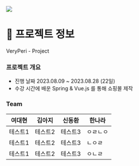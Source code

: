 <img src="https://capsule-render.vercel.app/api?type=waving&color=auto&height=200&section=header&text=　&fontSize=90" />

# 🔎 프로젝트 정보
VeryPeri - Project

### 프로젝트 개요
* 진행 날짜 2023.08.09 ~ 2023.08.28 (22일)
* 수강 시간에 배운 Spring & Vue.js 를 통해 쇼핑몰 제작


### Team

|여대현|김아지|신동환|한나라|
|------|---|---|---|
|테스트1|테스트2|테스트3|ㅇㄹㄴㅇ|
|테스트1|테스트2|테스트3|ㄴㅇㄹ|
|테스트1|테스트2|테스트3|ㅇㄴㄹ|
